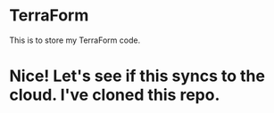 # TerraForm
This is to store my TerraForm code.

# Nice! Let's see if this syncs to the cloud. I've cloned this repo.
